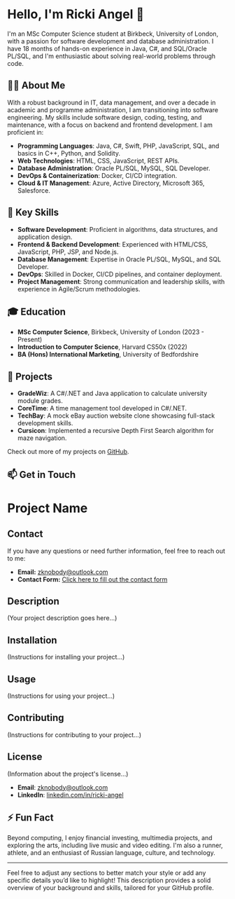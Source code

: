 # Hello, I'm Ricki Angel 👋

I'm an MSc Computer Science student at Birkbeck, University of London, with a passion for software development and database administration. I have 18 months of hands-on experience in Java, C#, and SQL/Oracle PL/SQL, and I'm enthusiastic about solving real-world problems through code.

## 👨‍💻 About Me

With a robust background in IT, data management, and over a decade in academic and programme administration, I am transitioning into software engineering. My skills include software design, coding, testing, and maintenance, with a focus on backend and frontend development. I am proficient in:

- **Programming Languages**: Java, C#, Swift, PHP, JavaScript, SQL, and basics in C++, Python, and Solidity.
- **Web Technologies**: HTML, CSS, JavaScript, REST APIs.
- **Database Administration**: Oracle PL/SQL, MySQL, SQL Developer.
- **DevOps & Containerization**: Docker, CI/CD integration.
- **Cloud & IT Management**: Azure, Active Directory, Microsoft 365, Salesforce.

## 🔧 Key Skills

- **Software Development**: Proficient in algorithms, data structures, and application design.
- **Frontend & Backend Development**: Experienced with HTML/CSS, JavaScript, PHP, JSP, and Node.js.
- **Database Management**: Expertise in Oracle PL/SQL, MySQL, and SQL Developer.
- **DevOps**: Skilled in Docker, CI/CD pipelines, and container deployment.
- **Project Management**: Strong communication and leadership skills, with experience in Agile/Scrum methodologies.

## 🎓 Education

- **MSc Computer Science**, Birkbeck, University of London (2023 - Present)
- **Introduction to Computer Science**, Harvard CS50x (2022)
- **BA (Hons) International Marketing**, University of Bedfordshire

## 🚀 Projects

- **GradeWiz**: A C#/.NET and Java application to calculate university module grades.
- **CoreTime**: A time management tool developed in C#/.NET.
- **TechBay**: A mock eBay auction website clone showcasing full-stack development skills.
- **Cursicon**: Implemented a recursive Depth First Search algorithm for maze navigation.

Check out more of my projects on [GitHub](https://github.com/yourusername).

## 📫 Get in Touch

# Project Name

## Contact

If you have any questions or need further information, feel free to reach out to me:

- **Email:** [zknobody@outlook.com](mailto:zknobody@outlook.com)
- **Contact Form:** [Click here to fill out the contact form](https://example.com/contact-form)

## Description

(Your project description goes here...)

## Installation

(Instructions for installing your project...)

## Usage

(Instructions for using your project...)

## Contributing

(Instructions for contributing to your project...)

## License

(Information about the project's license...)



- **Email**: [zknobody@outlook.com](mailto:zknobody@outlook.com)
- **LinkedIn**: [linkedin.com/in/ricki-angel](https://www.linkedin.com/in/ricki-angel)

## ⚡ Fun Fact

Beyond computing, I enjoy financial investing, multimedia projects, and exploring the arts, including live music and video editing. I'm also a runner, athlete, and an enthusiast of Russian language, culture, and technology.

---

Feel free to adjust any sections to better match your style or add any specific details you’d like to highlight! This description provides a solid overview of your background and skills, tailored for your GitHub profile.
